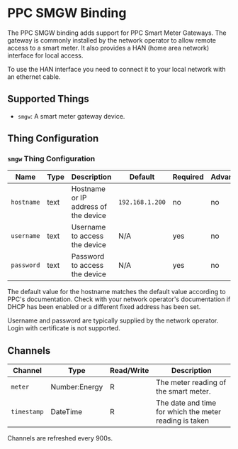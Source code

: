 # PPC SMGW Binding

The PPC SMGW binding adds support for PPC Smart Meter Gateways.
The gateway is commonly installed by the network operator to allow remote access to a smart meter.
It also provides a HAN (home area network) interface for local access.

To use the HAN interface you need to connect it to your local network with an ethernet cable.

## Supported Things

- `smgw`: A smart meter gateway device.

## Thing Configuration

### `smgw` Thing Configuration

| Name       | Type | Description                          | Default         | Required | Advanced |
|------------|------|--------------------------------------|-----------------|----------|----------|
| `hostname` | text | Hostname or IP address of the device | `192.168.1.200` | no       | no       |
| `username` | text | Username to access the device        | N/A             | yes      | no       |
| `password` | text | Password to access the device        | N/A             | yes      | no       |

The default value for the hostname matches the default value according to PPC's documentation.
Check with your network operator's documentation if DHCP has been enabled or a different fixed address has been set.

Username and password are typically supplied by the network operator.
Login with certificate is not supported.

## Channels

| Channel     | Type          | Read/Write | Description                                            |
|-------------|---------------|------------|--------------------------------------------------------|
| `meter`     | Number:Energy | R          | The meter reading of the smart meter.                  |
| `timestamp` | DateTime      | R          | The date and time for which the meter reading is taken |

Channels are refreshed every 900s.
